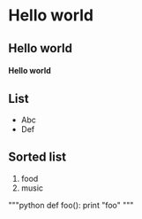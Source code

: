 # Hello world
## Hello world
#### Hello world

## List
- Abc
- Def

## Sorted list
1. food
2. music

"""python
def foo():
  print "foo"
"""
